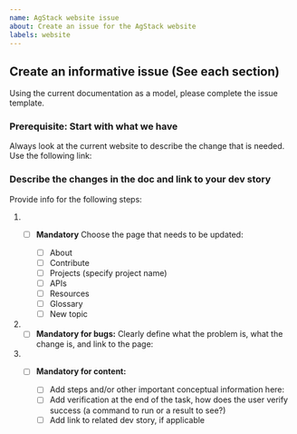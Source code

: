 ```yaml
---
name: AgStack website issue
about: Create an issue for the AgStack website
labels: website
---
```

<!--be sure to add label named website to the repo-->
## Create an informative issue (See each section)

Using the current documentation as a model, please complete the issue template. 

### Prerequisite: Start with what we have

Always look at the current website to describe the change that is needed. Use the following link: 

<!--Add link after repo is created-->
### Describe the changes in the doc and link to your dev story

Provide info for the following steps:

1. - [ ] **Mandatory** Choose the page that needs to be updated:
     
      - [ ] About
      - [ ] Contribute
      - [ ] Projects (specify project name) 
      - [ ] APIs
      - [ ] Resources
      - [ ] Glossary
      - [ ] New topic

2. - [ ] **Mandatory for bugs:** Clearly define what the problem is, what the change is, and link to the page:

3. - [ ] **Mandatory for content:**
            
       - [ ] Add steps and/or other important conceptual information here: 
       - [ ] Add verification at the end of the task, how does the user verify success (a command to run or a result to see?)
       - [ ] Add link to related dev story, if applicable